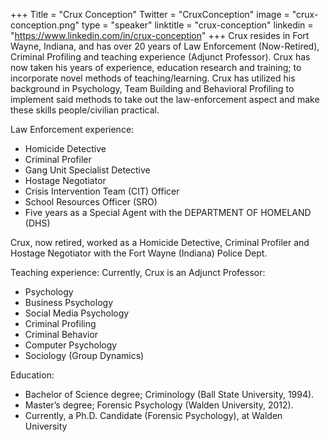 +++
Title = "Crux Conception"
Twitter = "CruxConception"
image = "crux-conception.png"
type = "speaker"
linktitle = "crux-conception"
linkedin = "https://www.linkedin.com/in/crux-conception"
+++
Crux resides in Fort Wayne, Indiana, and has over 20 years of Law Enforcement (Now-Retired), Criminal Profiling and teaching experience (Adjunct Professor).  Crux has now taken his years of experience, education research and training; to incorporate novel methods of teaching/learning.  Crux has utilized his background in Psychology, Team Building and Behavioral Profiling to implement said methods to take out the law-enforcement aspect and make these skills people/civilian practical.

Law Enforcement experience:

- Homicide Detective
- Criminal Profiler
- Gang Unit Specialist Detective
- Hostage Negotiator
- Crisis Intervention Team (CIT) Officer
- School Resources Officer (SRO)
- Five years as a Special Agent with the DEPARTMENT OF HOMELAND (DHS)

Crux, now retired, worked as a Homicide Detective, Criminal Profiler and Hostage Negotiator with the Fort Wayne (Indiana) Police Dept.

Teaching experience:
Currently, Crux is an Adjunct Professor:

- Psychology
- Business Psychology
- Social Media Psychology
- Criminal Profiling
- Criminal Behavior
- Computer Psychology
- Sociology (Group Dynamics)

Education:

- Bachelor of Science degree; Criminology (Ball State University, 1994).
- Master’s degree; Forensic Psychology (Walden University, 2012).
- Currently, a Ph.D. Candidate (Forensic Psychology), at Walden University
